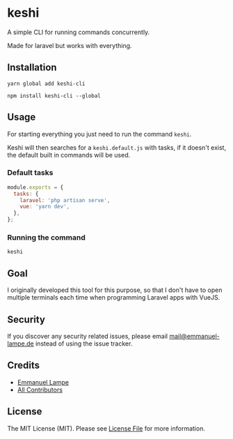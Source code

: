 # keshi

A simple CLI for running commands concurrently.

Made for laravel but works with everything.

## Installation

`yarn global add keshi-cli`

`npm install keshi-cli --global`

## Usage

For starting everything you just need to run the command `keshi`.

Keshi will then searches for a `keshi.default.js` with tasks, if it doesn't exist, the default built in commands will be used.

### Default tasks

```js
module.exports = {
  tasks: {
    laravel: 'php artisan serve',
    vue: 'yarn dev',
  },
};
```

### Running the command

`keshi`

## Goal

I originally developed this tool for this purpose, so that I don't have to open multiple terminals each time when programming Laravel apps with VueJS.

## Security

If you discover any security related issues, please email mail@emmanuel-lampe.de instead of using the issue tracker.

## Credits

- [Emmanuel Lampe](https://github.com/rexlmanu)
- [All Contributors](../../contributors)

## License

The MIT License (MIT). Please see [License File](LICENSE.md) for more information.
